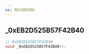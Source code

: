 ```yaml
---
ns: RECORDING
---
```

## _0xEB2D525B57F42B40

```c
// 0xEB2D525B57F42B40
void _0xEB2D525B57F42B40();
```


